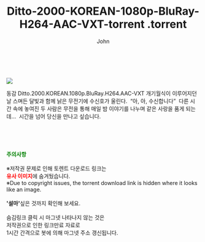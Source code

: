 ﻿---
layout: post
title:  "                   Ditto-2000-KOREAN-1080p-BluRay-H264-AAC-VXT-torrent                .torrent"
author: John
categories: [ 영화 ]
tags: [  ]
image: https://torrentrj58.com/uploadfile/full/a942d36c5ecffa37fceaff661f2307995e147370.jpg 
description: "                   Ditto-2000-KOREAN-1080p-BluRay-H264-AAC-VXT-torrent                 torrent 정보 공유"
toc: true
toc_sticky: true
---

<br>
<p><img src="https://torrentrj58.com/uploadfile/full/a942d36c5ecffa37fceaff661f2307995e147370.jpg"/></p>
 동감 Ditto.2000.KOREAN.1080p.BluRay.H264.AAC-VXT 개기월식이 이루어지던 날 스며든 달빛과 함께 낡은 무전기에 수신호가 울린다.  “아, 아, 수신합니다”  다른 시간 속에 놓여진 두 사람은 무전을 통해 매일 밤 이야기를 나누며 같은 사랑을 품게 되는데…  시간을 넘어 당신을 만나고 싶습니다. 
    
<br><br><br>
<p data-ke-size="size16"><b><span style="color: green;">주의사항</span></b><br /><br />※저작권 문제로 인해 토렌트 다운로드 링크는<br /><b><span style="color: red;">유사 이미지</span></b>에 숨겨뒀습니다.<br />※Due to copyright issues, the torrent download link is hidden where it looks like an image.<br /><br /><b>'설마'</b>싶은 것까지 확인해 보세요.<br /><br />숨김링크 클릭 시 마그넷 나타나지 않는 것은<br />저작권으로 인한 링크만료 자료로<br />1시간 간격으로 봇에 의해 마그넷 주소 갱신됩니다.</p>
